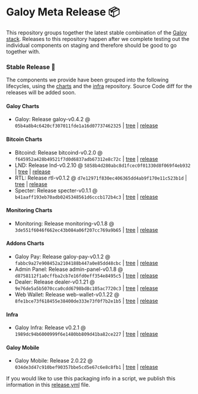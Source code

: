 # Galoy Meta Release 📦

This repository groups together the latest stable combination of the [Galoy stack](https://github.com/GaloyMoney/awesome-galoy#tech-components). 
Releases to this repository happen after we complete testing out the individual components on staging and therefore should be good to go together with.

### Stable Release 🎉

The components we provide have been grouped into the following lifecycles, using the [charts](https://github.com/GaloyMoney/charts) and the [infra](https://github.com/GaloyMoney/galoy-infra) repository. 
Source Code diff for the releases will be added soon.

#### Galoy Charts
- Galoy: Release galoy-v0.4.2 @ `05b4a8b4c6420cf307011fde1a16d07737462325` | [tree](https://github.com/GaloyMoney/charts/tree/05b4a8b4c6420cf307011fde1a16d07737462325/charts/galoy) | [release](https://github.com/GaloyMoney/charts/releases/tag/galoy-v0.4.2)

#### Bitcoin Charts
- Bitcoind: Release bitcoind-v0.2.0 @ `f645952a428b49521f7d0d6837adb67312e8c72c` | [tree](https://github.com/GaloyMoney/charts/tree/f645952a428b49521f7d0d6837adb67312e8c72c/charts/bitcoind) | [release](https://github.com/GaloyMoney/charts/releases/tag/bitcoind-v0.2.0)
- LND: Release lnd-v0.2.10 @ `5858b4d280abc8d1fcec0f01330d8f069f4eb932` | [tree](https://github.com/GaloyMoney/charts/tree/5858b4d280abc8d1fcec0f01330d8f069f4eb932/charts/lnd) | [release](https://github.com/GaloyMoney/charts/releases/tag/lnd-v0.2.10)
- RTL: Release rtl-v0.1.2 @ `d7e12971f830ec406365dd4ab9f170e11c523b1d` | [tree](https://github.com/GaloyMoney/charts/tree/d7e12971f830ec406365dd4ab9f170e11c523b1d/charts/rtl) | [release](https://github.com/GaloyMoney/charts/releases/tag/rtl-v0.1.2)
- Specter: Release specter-v0.1.1 @ `b41aaff193eb70adb0245348561d6cccb172b4c3` | [tree](https://github.com/GaloyMoney/charts/tree/b41aaff193eb70adb0245348561d6cccb172b4c3/charts/specter) | [release](https://github.com/GaloyMoney/charts/releases/tag/specter-v0.1.1)

#### Monitoring Charts
- Monitoring: Release monitoring-v0.1.8 @ `3de551f6046f662ec43b084a06f207cc769a9b65` | [tree](https://github.com/GaloyMoney/charts/tree/3de551f6046f662ec43b084a06f207cc769a9b65/charts/monitoring) | [release](https://github.com/GaloyMoney/charts/releases/tag/monitoring-v0.1.8)

#### Addons Charts
- Galoy Pay: Release galoy-pay-v0.1.2 @ `fabbc9a27e908452a2104188b447a0e85dd48cbc` | [tree](https://github.com/GaloyMoney/charts/tree/fabbc9a27e908452a2104188b447a0e85dd48cbc/charts/galoy-pay) | [release](https://github.com/GaloyMoney/charts/releases/tag/galoy-pay-v0.1.2)
- Admin Panel: Release admin-panel-v0.1.8 @ `d8758112f1a0cffba2cb7e16fd0eff354e8495c5` | [tree](https://github.com/GaloyMoney/charts/tree/d8758112f1a0cffba2cb7e16fd0eff354e8495c5/charts/admin-panel) | [release](https://github.com/GaloyMoney/charts/releases/tag/admin-panel-v0.1.8)
- Dealer: Release dealer-v0.1.21 @ `9e76de5a5b5070cca0cdd6798bd8c105ac7720c3` | [tree](https://github.com/GaloyMoney/charts/tree/9e76de5a5b5070cca0cdd6798bd8c105ac7720c3/charts/dealer) | [release](https://github.com/GaloyMoney/charts/releases/tag/dealer-v0.1.21)
- Web Wallet: Release web-wallet-v0.1.22 @ `8fe1bce73f618455e38400de333e73f0f7b2e1b5` | [tree](https://github.com/GaloyMoney/charts/tree/8fe1bce73f618455e38400de333e73f0f7b2e1b5/charts/web_wallet) | [release](https://github.com/GaloyMoney/charts/releases/tag/web-wallet-v0.1.22)

#### Infra

- Galoy Infra: Release v0.2.1 @ `1989dc94b6000999f6e1480bb809d41ba82ce227` | [tree](https://github.com/GaloyMoney/galoy-infra/tree/1989dc94b6000999f6e1480bb809d41ba82ce227) | [release](https://github.com/GaloyMoney/galoy-infra/releases/tag/v0.2.1)

#### Galoy Mobile

- Galoy Mobile: Release 2.0.22 @ `034de3d47c910bef90357bbe5cd5e67c6e8c8fb1` | [tree](https://github.com/GaloyMoney/galoy-mobile/tree/034de3d47c910bef90357bbe5cd5e67c6e8c8fb1) | [release](https://github.com/GaloyMoney/galoy-mobile/releases/tag/2.0.22)

If you would like to use this packaging info in a script, we publish this information in this [release.yml](./release.yml) file.
